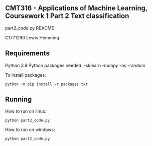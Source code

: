 CMT316 - Applications of Machine Learning, Coursework 1 Part 2
Text classification
------------------------------------------------------------------------------
part2_code.py README

C1771290
Lewis Hemming


Requirements
------------------------------------------------------------------------------
Python 3.9
Python packages needed:
-sklearn
-numpy
-os
-random

To install packages:

```python -m pip install -r packages.txt```

Running
------------------------------------------------------------------------------
How to run on linux:

```python part2_code.py ```

How to run on windows: 

```python part2_code.py ```
